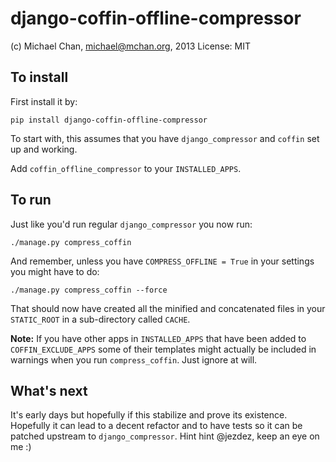 django-coffin-offline-compressor
===============================

(c) Michael Chan, <michael@mchan.org>, 2013
License: MIT


To install
----------

First install it by:

```
pip install django-coffin-offline-compressor
```

To start with, this assumes that you have `django_compressor` and
`coffin` set up and working. 

Add `coffin_offline_compressor` to your `INSTALLED_APPS`.

To run
------

Just like you'd run regular `django_compressor` you now run:

```
./manage.py compress_coffin
```

And remember, unless you have `COMPRESS_OFFLINE = True` in your
settings you might have to do: 

```
./manage.py compress_coffin --force
```

That should now have created all the minified and concatenated files
in your `STATIC_ROOT` in a sub-directory called `CACHE`.   

**Note:** If you have other apps in `INSTALLED_APPS` that have been
added to `COFFIN_EXCLUDE_APPS` some of their templates might actually
be included in warnings when you run `compress_coffin`. Just ignore at
will.     

What's next
-----------

It's early days but hopefully if this stabilize and prove its
existence. Hopefully it can lead to a decent refactor and to have
tests so it can be patched upstream to `django_compressor`. Hint hint
@jezdez, keep an eye on me :)     


